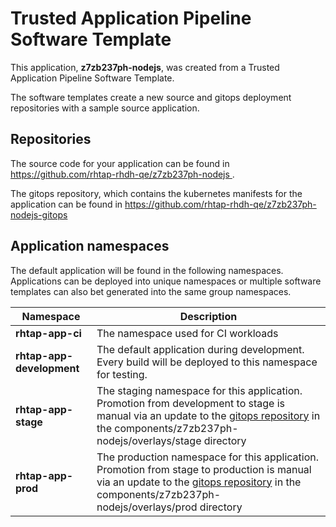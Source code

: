 # Trusted Application Pipeline Software Template

This application, **z7zb237ph-nodejs**, was created from a Trusted Application Pipeline Software Template.

The software templates create a new source and gitops deployment repositories with a sample source application. 

## Repositories

The source code for your application can be found in [https://github.com/rhtap-rhdh-qe/z7zb237ph-nodejs ](https://github.com/rhtap-rhdh-qe/z7zb237ph-nodejs ).
 
The gitops repository, which contains the kubernetes manifests for the application can be found in 
[https://github.com/rhtap-rhdh-qe/z7zb237ph-nodejs-gitops ](https://github.com/rhtap-rhdh-qe/z7zb237ph-nodejs-gitops ) 

## Application namespaces 

The default application will be found in the following namespaces. Applications can be deployed into unique namespaces or multiple software templates can also bet generated into the same group namespaces.  

|  Namespace   |  Description   |  
| -------- | -------- |
| **rhtap-app-ci** | The namespace used for CI workloads |
| **rhtap-app-development** | The default application during development. Every build will be deployed to this namespace for testing. |
| **rhtap-app-stage** | The staging namespace for this application. Promotion from development to stage is manual via an update to the [gitops repository](https://github.com/rhtap-rhdh-qe/z7zb237ph-nodejs-gitops ) in the components/z7zb237ph-nodejs/overlays/stage directory |
| **rhtap-app-prod** | The production namespace for this application. Promotion from stage to production is manual via an update to the [gitops repository](https://github.com/rhtap-rhdh-qe/z7zb237ph-nodejs-gitops ) in the components/z7zb237ph-nodejs/overlays/prod directory |